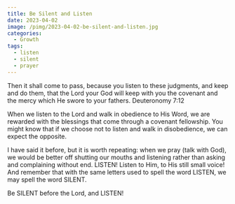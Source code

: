 ```yaml
---
title: Be Silent and Listen
date: 2023-04-02
image: /pimg/2023-04-02-be-silent-and-listen.jpg
categories:
  - Growth
tags:
  - listen
  - silent
  - prayer
---
```


<p data-block-key="bt5e8">Then it shall come to pass, because you listen to these judgments, and keep and do them, that the Lord your God will keep with you the covenant and the mercy which He swore to your fathers. Deuteronomy 7:12</p><p data-block-key="d1ggf">When we listen to the Lord and walk in obedience to His Word, we are rewarded with the blessings that come through a covenant fellowship. You might know that if we choose not to listen and walk in disobedience, we can expect the opposite.</p><p data-block-key="fhh1c">I have said it before, but it is worth repeating: when we pray (talk with God), we would be better off shutting our mouths and listening rather than asking and complaining without end. LISTEN! Listen to Him, to His still small voice! And remember that with the same letters used to spell the word LISTEN, we may spell the word SILENT.</p><p data-block-key="9gbc3">Be SILENT before the Lord, and LISTEN! </p>

